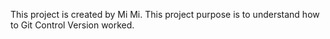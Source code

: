This project is created by Mi Mi.
This project purpose is to understand 
how to Git Control Version worked.